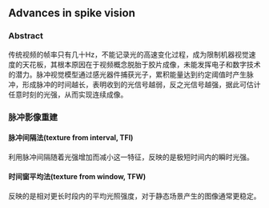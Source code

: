 ## Advances in spike vision

### Abstract

传统视频的帧率只有几十Hz，不能记录光的高速变化过程，成为限制机器视觉速度的天花板，其根本原因在于视频概念脱胎于胶片成像，未能发挥电子和数字技术的潜力。脉冲视觉模型通过感光器件捕获光子，累积能量达到约定阈值时产生脉冲，形成脉冲的时间越长，表明收到的光信号越弱，反之光信号越强，据此可估计任意时刻的光强，从而实现连续成像。

### 脉冲影像重建

#### 脉冲间隔法(texture from interval, TFI)

利用脉冲间隔随着光强增加而减小这一特征，反映的是极短时间内的瞬时光强。

#### 时间窗平均法(texture from window, TFW)

反映的是相对更长时段内的平均光照强度，对于静态场景产生的图像通常更稳定。